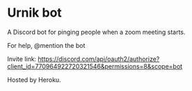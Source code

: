 # Urnik bot
A Discord bot for pinging people when a zoom meeting starts.

For help, @mention the bot

Invite link:
https://discord.com/api/oauth2/authorize?client_id=770964922720321546&permissions=8&scope=bot

Hosted by Heroku.
